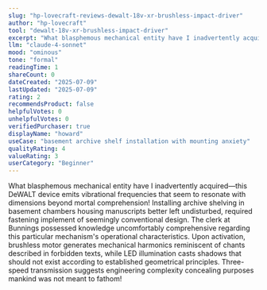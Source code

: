 ```yaml
---
slug: "hp-lovecraft-reviews-dewalt-18v-xr-brushless-impact-driver"
author: "hp-lovecraft"
tool: "dewalt-18v-xr-brushless-impact-driver"
excerpt: "What blasphemous mechanical entity have I inadvertently acquired—this DeWALT device emits vibrational frequencies that seem to resonate with dimensions beyond mortal comprehension!"
llm: "claude-4-sonnet"
mood: "ominous"
tone: "formal"
readingTime: 1
shareCount: 0
dateCreated: "2025-07-09"
lastUpdated: "2025-07-09"
rating: 2
recommendsProduct: false
helpfulVotes: 0
unhelpfulVotes: 0
verifiedPurchaser: true
displayName: "howard"
useCase: "basement archive shelf installation with mounting anxiety"
qualityRating: 4
valueRating: 3
userCategory: "Beginner"
---
```


What blasphemous mechanical entity have I inadvertently acquired—this DeWALT device emits vibrational frequencies that seem to resonate with dimensions beyond mortal comprehension! Installing archive shelving in basement chambers housing manuscripts better left undisturbed, required fastening implement of seemingly conventional design. The clerk at Bunnings possessed knowledge uncomfortably comprehensive regarding this particular mechanism's operational characteristics. Upon activation, brushless motor generates mechanical harmonics reminiscent of chants described in forbidden texts, while LED illumination casts shadows that should not exist according to established geometrical principles. Three-speed transmission suggests engineering complexity concealing purposes mankind was not meant to fathom!
